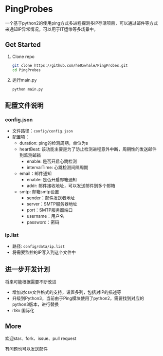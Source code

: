 # PingProbes
一个基于python2的使用ping方式多进程探测多IP存活项目，可以通过邮件等方式来通知IP异常情况。可以用于IT运维等多场景中。
## Get Started
1. Clone repo

    ```bash
    git clone https://github.com/he0xwhale/PingProbes.git
    cd PingProbes
    ```
2. 运行main.py
    ```bash
    python main.py
    ```
## 配置文件说明
### config.json
- 文件路径：`config/config.json`
- 配置项：
    - duration: ping的检测周期，单位为s
    - heartBeat: 该功能主要是为了防止检测进程意外中断，周期性的发送邮件到监测邮箱
        - enable: 是否开启心跳检测
        - intervalTime: 心跳检测间隔周期
    - email：邮件通知
        - enable: 是否开启邮箱通知
        - addr: 邮件接收地址，可以发送邮件到多个邮箱
    - smtp: 邮箱smtp设置
        - sender：邮件发送者地址
        - server：SMTP服务器地址
        - port：SMTP服务器端口
        - username：用户名
        - password：密码
### ip.list
- 路径: `config/data/ip.list`
- 将需要监控的IP写入到这个文件中
## 进一步开发计划
将来可能根据需要不断改进
- 增加对csv文件格式的支持，设置多列，包括对IP的描述等
- 升级到Python3，当前由于Ping模块使用了python2，需要找到对应的python3版本，进行替换
- i18n 国际化
## More
欢迎star、fork、issue、pull request

有问题也可以发送邮件